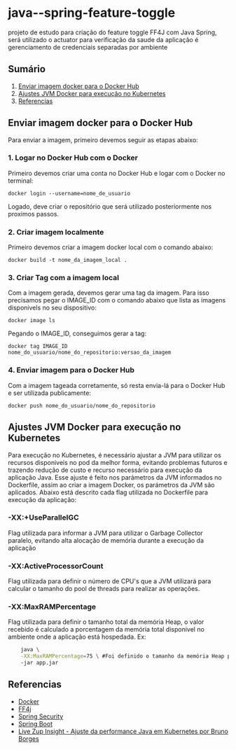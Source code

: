 # java--spring-feature-toggle

projeto de estudo para criação do feature toggle FF4J com Java Spring, será utilizado o actuator para verificação da saude da aplicação é gerenciamento de credenciais separadas por ambiente

## Sumário

1. [Enviar imagem docker para o Docker Hub](#enviar-imagem-docker-para-o-docker-hub)
2. [Ajustes JVM Docker para execução no Kubernetes](#ajustes-jvm-docker-para-execução-no-kubernetes)
3. [Referencias](#referencias)

## Enviar imagem docker para o Docker Hub

Para enviar a imagem, primeiro devemos seguir as etapas abaixo:

### 1. Logar no Docker Hub com o Docker

Primeiro devemos criar uma conta no Docker Hub e logar com o Docker no terminal:

```
docker login --username=nome_de_usuario
```

Logado, deve criar o repositório que será utilizado posteriormente nos proximos passos.

### 2. Criar imagem localmente

Primeiro devemos criar a imagem docker local com o comando abaixo:

```
docker build -t nome_da_imagem_local .
```

### 3. Criar Tag com a imagem local

Com a imagem gerada, devemos gerar uma tag da imagem. Para isso precisamos pegar o IMAGE_ID com o comando abaixo que lista as imagens disponivels no seu dispositivo:

```
docker image ls
```

Pegando o IMAGE_ID, conseguimos gerar a tag:

```
docker tag IMAGE_ID nome_do_usuario/nome_do_repositorio:versao_da_imagem
```

### 4. Enviar imagem para o Docker Hub

Com a imagem tageada corretamente, só resta envia-lá para o Docker Hub e ser utilizada publicamente:

```
docker push nome_do_usuario/nome_do_repositorio
```

## Ajustes JVM Docker para execução no Kubernetes
Para execução no Kubernetes, é necessário ajustar a JVM para utilizar os recursos disponiveis no pod da melhor forma, evitando problemas futuros e trazendo redução de custo e recurso necessário para execução da aplicação Java. Esse ajuste é feito nos parámetros da JVM informados no Dockerfile, assim ao criar a imagem Docker, os parámetros da JVM são aplicados. Abaixo está descrito cada flag utilizada no Dockerfile para execução da aplicação:

### -XX:+UseParallelGC
Flag utilizada para informar a JVM para utilizar o Garbage Collector paralelo, evitando alta alocação de memória durante a execução da aplicação

### -XX:ActiveProcessorCount
Flag utilizada para definir o número de CPU's que a JVM utilizará para calcular o tamanho do pool de threads para realizar as operações.

### -XX:MaxRAMPercentage
Flag utilizada para definir o tamanho total da memória Heap, o valor recebido é calculado a porcentagem da memória total disponivel no ambiente onde a aplicação está hospedada. Ex: 

```bash
    java \
    -XX:MaxRAMPercentage=75 \ #Foi definido o tamanho da memória Heap para 75% da memória total
    -jar app.jar
```


## Referencias

- [Docker](https://www.docker.com/)
- [FF4j](https://ff4j.github.io/)
- [Spring Security](https://spring.io/projects/spring-security)
- [Spring Boot](https://spring.io/projects/spring-boot)
- [Live Zup Insight - Ajuste da performance Java em Kubernetes por Bruno Borges](https://www.youtube.com/watch?v=uGt1WKZK__0)
